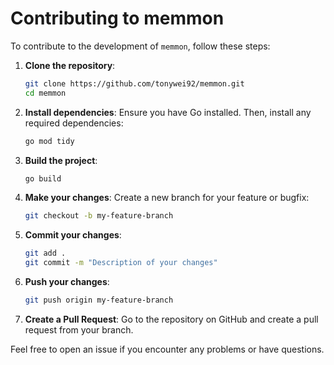 # Contributing to memmon

To contribute to the development of `memmon`, follow these steps:

1. **Clone the repository**:

   ```sh
   git clone https://github.com/tonywei92/memmon.git
   cd memmon
   ```

2. **Install dependencies**:
   Ensure you have Go installed. Then, install any required dependencies:

   ```sh
   go mod tidy
   ```

3. **Build the project**:

   ```sh
   go build
   ```

4. **Make your changes**:
   Create a new branch for your feature or bugfix:

   ```sh
   git checkout -b my-feature-branch
   ```

5. **Commit your changes**:

   ```sh
   git add .
   git commit -m "Description of your changes"
   ```

6. **Push your changes**:

   ```sh
   git push origin my-feature-branch
   ```

7. **Create a Pull Request**:
   Go to the repository on GitHub and create a pull request from your branch.

Feel free to open an issue if you encounter any problems or have questions.
